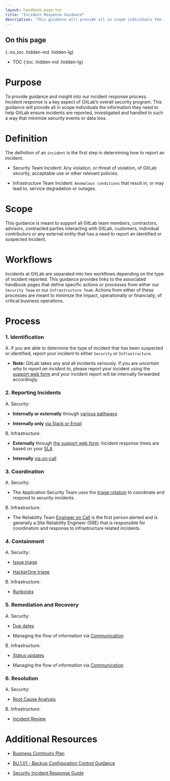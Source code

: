 ```yaml
---
layout: handbook-page-toc
title: "Incident Response Guidance"
description: "This guidance will provide all in scope individuals the information they need to help GitLab ensure incidents are reported, investigated and handled."
---
```


## On this page
{:.no_toc .hidden-md .hidden-lg}

- TOC
{:toc .hidden-md .hidden-lg}

# Purpose
To provide guidance and insight into our incident response process. Incident response is a key aspect of GitLab’s overall security program. This guidance will provide all in scope individuals the information they need to help GitLab ensure incidents are reported, investigated and handled in such a way that minimize security events or data loss. 

# Definition
The definition of an `incident` is the first step in determining how to report an incident. 

* Security Team Incident: Any violation, or threat of violation, of GitLab security, acceptable use or other relevant policies.

* Infrastructure Team Incident: `Anomalous conditions` that result in, or may lead to, service degradation or outages.

# Scope
This guidance is meant to support all GitLab team members, contractors, advisors, contracted parties interacting with GitLab, customers, individual contributors or any external entity that has a need to report an identified or suspected incident.

# Workflows
Incidents at GitLab are separated into two workflows depending on the type of incident reported. This guidance provides links to the associated handbook pages that define specific actions or processes from either our `Security Team` or our `Infrastructure Team`. Actions from either of these processes are meant to minimize the impact, operationally or financially, of critical business operations.

# Process

### 1. Identification

   A. If you are able to determine the type of incident that has been suspected or identified, report your incident to either `Security` or `Infrastructure`.

   * **Note:** GitLab takes any and all incidents seriously. If you are *uncertain who to report an incident to*, please report your incident using the [support web form](https://support.gitlab.com/hc/en-us) and your incident report will be internally forwarded accordingly.

### 2. Reporting Incidents

   A. Security:

   * **Internally or externally** through [various pathways](/handbook/security/#vulnerability-reports-and-hackerone)

   * **Internally only** [via Slack or Email](/handbook/security/security-operations/sirt/engaging-security-on-call.html)

   B. Infrastructure:

   * **Externally** through [the support web form](https://support.gitlab.com/hc/en-us). Incident response times are based on your [SLA](https://about.gitlab.com/support/#priority-support)
   
   * **Internally** [via on-call](/handbook/on-call/)

### 3. Coordination

   A. Security:

   * The Application Security Team uses the [triage rotation](/handbook/security/#triage-rotation) to coordinate and respond to security incidents.

   B. Infrastructure:

   * The Reliability Team [Engineer on Call](/handbook/engineering/infrastructure/incident-management/#roles-and-responsibilities) is the first person alerted and is generally a Site Reliability Engineer (SRE) that is responsible for coordination and response to infrastructure related incidents.

### 4. Containment

   A. Security:

   * [Issue triage](/handbook/security/#issue-triage)

   * [HackerOne triage](/handbook/security/security-engineering/application-security/runbooks/hackerone-process.html)

   B. Infrastructure:

   * [Runbooks](/handbook/engineering/infrastructure/incident-management/#runbooks) 

### 5. Remediation and Recovery

   A. Security:

   *  [Due dates](/handbook/security/#due-date-on-security-issues)

   * Managing the flow of information via [Communication](/handbook/security/security-operations/sirt/security-incident-communication-plan.html#communicating-internally)

   B. Infrastructure:

   *  [Status updates](/handbook/engineering/infrastructure/incident-management/#status)

   * Managing the flow of information via [Communication](/handbook/engineering/infrastructure/incident-management/#communication)

### 6. Resolution

   A. Security:

   * [Root Cause Analysis](/handbook/engineering/root-cause-analysis/)

   B. Infrastructure:

   * [Incident Review](/handbook/engineering/infrastructure/incident-review/)

# Additional Resources

* [Business Continuity Plan](/handbook/business-ops/gitlab-business-continuity-plan/)

* [BU.1.01 - Backup Configuration Control Guidance](/handbook/security/security-assurance/security-compliance/guidance/business-continuity-and-disaster-recovery.html)

* [Security Incident Response Guide](/handbook/security/security-operations/sirt/sec-incident-response.html)
